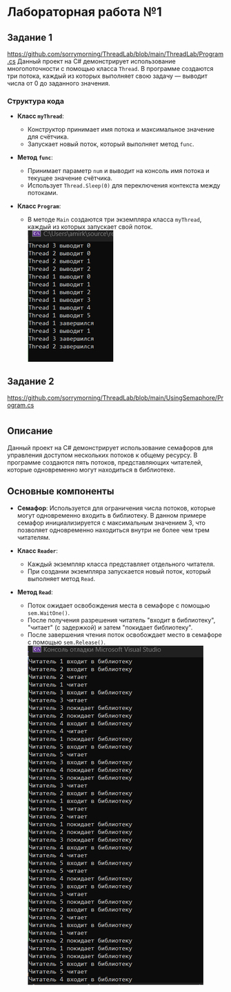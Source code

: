 # Лабораторная работа №1
## Задание 1
https://github.com/sorrymorning/ThreadLab/blob/main/ThreadLab/Program.cs
Данный проект на C# демонстрирует использование многопоточности с помощью класса `Thread`. В программе создаются три потока, каждый из которых выполняет свою задачу — выводит числа от 0 до заданного значения.
### Структура кода

- **Класс `myThread`**:
  - Конструктор принимает имя потока и максимальное значение для счётчика.
  - Запускает новый поток, который выполняет метод `func`.

- **Метод `func`**:
  - Принимает параметр `num` и выводит на консоль имя потока и текущее значение счётчика.
  - Использует `Thread.Sleep(0)` для переключения контекста между потоками.

- **Класс `Program`**:
  - В методе `Main` создаются три экземпляра класса `myThread`, каждый из которых запускает свой поток.
![Вывод программы](https://github.com/sorrymorning/ThreadLab/blob/main/%D0%9F%D0%BE%D1%82%D0%BE%D0%BA%D0%B8.png)
## Задание 2
https://github.com/sorrymorning/ThreadLab/blob/main/UsingSemaphore/Program.cs
# 

## Описание
Данный проект на C# демонстрирует использование семафоров для управления доступом нескольких потоков к общему ресурсу. В программе создаются пять потоков, представляющих читателей, которые одновременно могут находиться в библиотеке.
## Основные компоненты

- **Семафор**: Используется для ограничения числа потоков, которые могут одновременно входить в библиотеку. В данном примере семафор инициализируется с максимальным значением 3, что позволяет одновременно находиться внутри не более чем трем читателям.

- **Класс `Reader`**:
  - Каждый экземпляр класса представляет отдельного читателя.
  - При создании экземпляра запускается новый поток, который выполняет метод `Read`.

- **Метод `Read`**:
  - Поток ожидает освобождения места в семафоре с помощью `sem.WaitOne()`.
  - После получения разрешения читатель "входит в библиотеку", "читает" (с задержкой) и затем "покидает библиотеку".
  - После завершения чтения поток освобождает место в семафоре с помощью `sem.Release()`.
![Вывод программы](https://github.com/sorrymorning/ThreadLab/blob/main/%D1%81%D0%B5%D0%BC.png)
